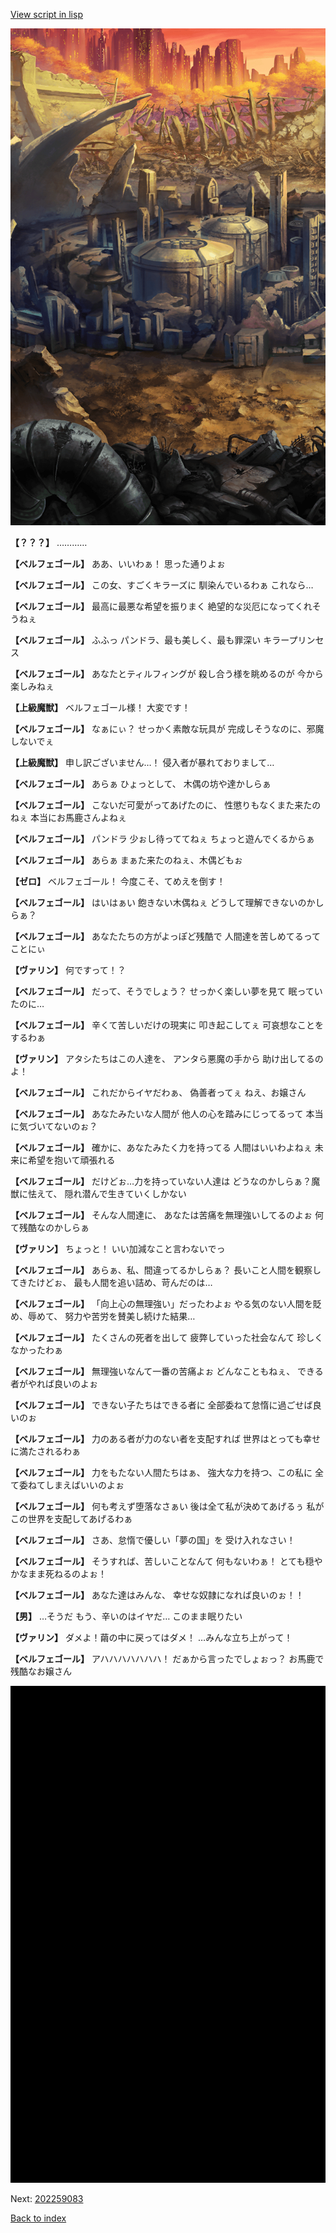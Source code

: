 [View script in lisp](../scripts/202259081.txt)

![laboratory_area.png](../images/backgrounds/laboratory_area.png)

**【？？？】**
…………

**【ベルフェゴール】**
ああ、いいわぁ！
思った通りよぉ

**【ベルフェゴール】**
この女、すごくキラーズに
馴染んでいるわぁ
これなら…

**【ベルフェゴール】**
最高に最悪な希望を振りまく
絶望的な災厄になってくれそうねぇ

**【ベルフェゴール】**
ふふっ
パンドラ、最も美しく、最も罪深い
キラープリンセス

**【ベルフェゴール】**
あなたとティルフィングが
殺し合う様を眺めるのが
今から楽しみねぇ

**【上級魔獣】**
ベルフェゴール様！
大変です！

**【ベルフェゴール】**
なぁにぃ？
せっかく素敵な玩具が
完成しそうなのに、邪魔しないでぇ

**【上級魔獣】**
申し訳ございません…！
侵入者が暴れておりまして…

**【ベルフェゴール】**
あらぁ
ひょっとして、
木偶の坊や達かしらぁ

**【ベルフェゴール】**
こないだ可愛がってあげたのに、
性懲りもなくまた来たのねぇ
本当にお馬鹿さんよねぇ

**【ベルフェゴール】**
パンドラ
少ぉし待っててねぇ
ちょっと遊んでくるからぁ

**【ベルフェゴール】**
あらぁ
まぁた来たのねぇ、木偶どもぉ

**【ゼロ】**
ベルフェゴール！
今度こそ、てめえを倒す！

**【ベルフェゴール】**
はいはぁい
飽きない木偶ねぇ
どうして理解できないのかしらぁ？

**【ベルフェゴール】**
あなたたちの方がよっぽど残酷で
人間達を苦しめてるってことにぃ

**【ヴァリン】**
何ですって！？

**【ベルフェゴール】**
だって、そうでしょう？
せっかく楽しい夢を見て
眠っていたのに…

**【ベルフェゴール】**
辛くて苦しいだけの現実に
叩き起こしてぇ
可哀想なことをするわぁ

**【ヴァリン】**
アタシたちはこの人達を、
アンタら悪魔の手から
助け出してるのよ！

**【ベルフェゴール】**
これだからイヤだわぁ、
偽善者ってぇ
ねえ、お嬢さん

**【ベルフェゴール】**
あなたみたいな人間が
他人の心を踏みにじってるって
本当に気づいてないのぉ？

**【ベルフェゴール】**
確かに、あなたみたく力を持ってる
人間はいいわよねぇ
未来に希望を抱いて頑張れる

**【ベルフェゴール】**
だけどぉ…力を持っていない人達は
どうなのかしらぁ？魔獣に怯えて、
隠れ潜んで生きていくしかない

**【ベルフェゴール】**
そんな人間達に、
あなたは苦痛を無理強いしてるのよぉ
何て残酷なのかしらぁ

**【ヴァリン】**
ちょっと！
いい加減なこと言わないでっ

**【ベルフェゴール】**
あらぁ、私、間違ってるかしらぁ？
長いこと人間を観察してきたけどぉ、
最も人間を追い詰め、苛んだのは…

**【ベルフェゴール】**
「向上心の無理強い」だったわよぉ
やる気のない人間を貶め、辱めて、
努力や苦労を賛美し続けた結果…

**【ベルフェゴール】**
たくさんの死者を出して
疲弊していった社会なんて
珍しくなかったわぁ

**【ベルフェゴール】**
無理強いなんて一番の苦痛よぉ
どんなこともねぇ、
できる者がやれば良いのよぉ

**【ベルフェゴール】**
できない子たちはできる者に
全部委ねて怠惰に過ごせば良いのぉ

**【ベルフェゴール】**
力のある者が力のない者を支配すれば
世界はとっても幸せに満たされるわぁ

**【ベルフェゴール】**
力をもたない人間たちはぁ、
強大な力を持つ、この私に
全て委ねてしまえばいいのよぉ

**【ベルフェゴール】**
何も考えず堕落なさぁい
後は全て私が決めてあげるぅ
私がこの世界を支配してあげるわぁ

**【ベルフェゴール】**
さあ、怠惰で優しい「夢の国」を
受け入れなさい！

**【ベルフェゴール】**
そうすれば、苦しいことなんて
何もないわぁ！
とても穏やかなまま死ねるのよぉ！

**【ベルフェゴール】**
あなた達はみんな、
幸せな奴隷になれば良いのぉ！！

**【男】**
…そうだ
もう、辛いのはイヤだ…
このまま眠りたい

**【ヴァリン】**
ダメよ！繭の中に戻ってはダメ！
…みんな立ち上がって！

**【ベルフェゴール】**
アハハハハハハハ！
だぁから言ったでしょぉっ？
お馬鹿で残酷なお嬢さん

![bg_black.png](../images/backgrounds/bg_black.png)


Next: [202259083](202259083.md)

[Back to index](index.md)
